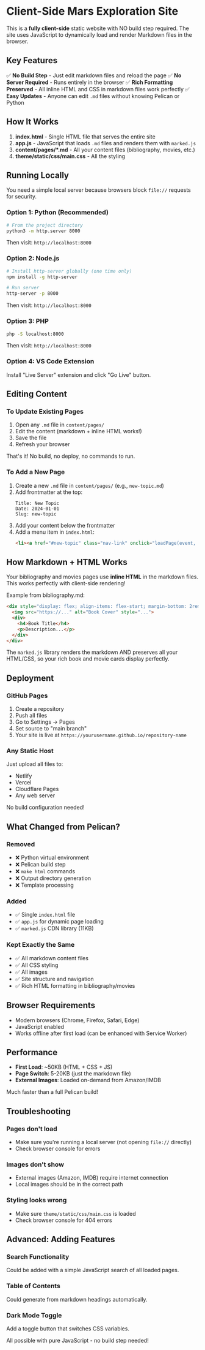 # Client-Side Mars Exploration Site

This is a **fully client-side** static website with NO build step required. The site uses JavaScript to dynamically load and render Markdown files in the browser.

## Key Features

✅ **No Build Step** - Just edit markdown files and reload the page
✅ **No Server Required** - Runs entirely in the browser
✅ **Rich Formatting Preserved** - All inline HTML and CSS in markdown files work perfectly
✅ **Easy Updates** - Anyone can edit `.md` files without knowing Pelican or Python

## How It Works

1. **index.html** - Single HTML file that serves the entire site
2. **app.js** - JavaScript that loads `.md` files and renders them with `marked.js`
3. **content/pages/*.md** - All your content files (bibliography, movies, etc.)
4. **theme/static/css/main.css** - All the styling

## Running Locally

You need a simple local server because browsers block `file://` requests for security.

### Option 1: Python (Recommended)

```bash
# From the project directory
python3 -m http.server 8000
```

Then visit: `http://localhost:8000`

### Option 2: Node.js

```bash
# Install http-server globally (one time only)
npm install -g http-server

# Run server
http-server -p 8000
```

Then visit: `http://localhost:8000`

### Option 3: PHP

```bash
php -S localhost:8000
```

Then visit: `http://localhost:8000`

### Option 4: VS Code Extension

Install "Live Server" extension and click "Go Live" button.

## Editing Content

### To Update Existing Pages

1. Open any `.md` file in `content/pages/`
2. Edit the content (markdown + inline HTML works!)
3. Save the file
4. Refresh your browser

That's it! No build, no deploy, no commands to run.

### To Add a New Page

1. Create a new `.md` file in `content/pages/` (e.g., `new-topic.md`)
2. Add frontmatter at the top:
   ```
   Title: New Topic
   Date: 2024-01-01
   Slug: new-topic
   ```
3. Add your content below the frontmatter
4. Add a menu item in `index.html`:
   ```html
   <li><a href="#new-topic" class="nav-link" onclick="loadPage(event, 'new-topic')">📘 New Topic</a></li>
   ```

## How Markdown + HTML Works

Your bibliography and movies pages use **inline HTML** in the markdown files. This works perfectly with client-side rendering!

Example from bibliography.md:
```html
<div style="display: flex; align-items: flex-start; margin-bottom: 2rem;">
  <img src="https://..." alt="Book Cover" style="...">
  <div>
    <h4>Book Title</h4>
    <p>Description...</p>
  </div>
</div>
```

The `marked.js` library renders the markdown AND preserves all your HTML/CSS, so your rich book and movie cards display perfectly.

## Deployment

### GitHub Pages

1. Create a repository
2. Push all files
3. Go to Settings → Pages
4. Set source to "main branch"
5. Your site is live at `https://yourusername.github.io/repository-name`

### Any Static Host

Just upload all files to:
- Netlify
- Vercel
- Cloudflare Pages
- Any web server

No build configuration needed!

## What Changed from Pelican?

### Removed
- ❌ Python virtual environment
- ❌ Pelican build step
- ❌ `make html` commands
- ❌ Output directory generation
- ❌ Template processing

### Added
- ✅ Single `index.html` file
- ✅ `app.js` for dynamic page loading
- ✅ `marked.js` CDN library (11KB)

### Kept Exactly the Same
- ✅ All markdown content files
- ✅ All CSS styling
- ✅ All images
- ✅ Site structure and navigation
- ✅ Rich HTML formatting in bibliography/movies

## Browser Requirements

- Modern browsers (Chrome, Firefox, Safari, Edge)
- JavaScript enabled
- Works offline after first load (can be enhanced with Service Worker)

## Performance

- **First Load**: ~50KB (HTML + CSS + JS)
- **Page Switch**: 5-20KB (just the markdown file)
- **External Images**: Loaded on-demand from Amazon/IMDB

Much faster than a full Pelican build!

## Troubleshooting

### Pages don't load
- Make sure you're running a local server (not opening `file://` directly)
- Check browser console for errors

### Images don't show
- External images (Amazon, IMDB) require internet connection
- Local images should be in the correct path

### Styling looks wrong
- Make sure `theme/static/css/main.css` is loaded
- Check browser console for 404 errors

## Advanced: Adding Features

### Search Functionality
Could be added with a simple JavaScript search of all loaded pages.

### Table of Contents
Could generate from markdown headings automatically.

### Dark Mode Toggle
Add a toggle button that switches CSS variables.

All possible with pure JavaScript - no build step needed!
